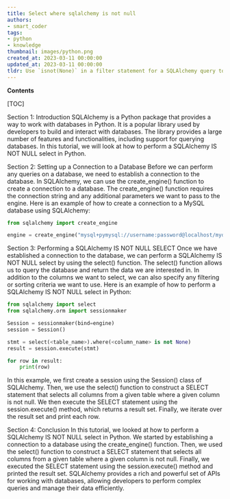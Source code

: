 ```yaml
---
title: Select where sqlalchemy is not null
authors:
- smart_coder
tags:
- python
- knowledge
thumbnail: images/python.png
created_at: 2023-03-11 00:00:00
updated_at: 2023-03-11 00:00:00
tldr: Use `isnot(None)` in a filter statement for a SQLAlchemy query to select non-`NULL` values.
---
```


**Contents**

[TOC]

Section 1: Introduction
SQLAlchemy is a Python package that provides a way to work with databases in Python. It is a popular library used by developers to build and interact with databases. The library provides a large number of features and functionalities, including support for querying databases. In this tutorial, we will look at how to perform a SQLAlchemy IS NOT NULL select in Python.

Section 2: Setting up a Connection to a Database
Before we can perform any queries on a database, we need to establish a connection to the database. In SQLAlchemy, we can use the create_engine() function to create a connection to a database. The create_engine() function requires the connection string and any additional parameters we want to pass to the engine. Here is an example of how to create a connection to a MySQL database using SQLAlchemy:

```python
from sqlalchemy import create_engine

engine = create_engine("mysql+pymysql://username:password@localhost/mydatabase")
```

Section 3: Performing a SQLAlchemy IS NOT NULL SELECT
Once we have established a connection to the database, we can perform a SQLAlchemy IS NOT NULL select by using the select() function. The select() function allows us to query the database and return the data we are interested in. In addition to the columns we want to select, we can also specify any filtering or sorting criteria we want to use. Here is an example of how to perform a SQLAlchemy IS NOT NULL select in Python:

```python
from sqlalchemy import select
from sqlalchemy.orm import sessionmaker

Session = sessionmaker(bind=engine)
session = Session()

stmt = select(<table_name>).where(<column_name> is not None)
result = session.execute(stmt)

for row in result:
    print(row)
```

In this example, we first create a session using the Session() class of SQLAlchemy. Then, we use the select() function to construct a SELECT statement that selects all columns from a given table where a given column is not null. We then execute the SELECT statement using the session.execute() method, which returns a result set. Finally, we iterate over the result set and print each row.

Section 4: Conclusion
In this tutorial, we looked at how to perform a SQLAlchemy IS NOT NULL select in Python. We started by establishing a connection to a database using the create_engine() function. Then, we used the select() function to construct a SELECT statement that selects all columns from a given table where a given column is not null. Finally, we executed the SELECT statement using the session.execute() method and printed the result set. SQLAlchemy provides a rich and powerful set of APIs for working with databases, allowing developers to perform complex queries and manage their data efficiently.
